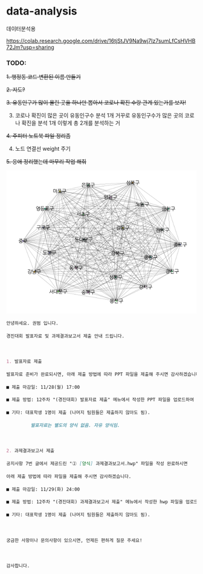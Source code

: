 # data-analysis
데이터분석용

https://colab.research.google.com/drive/16tjStJV9Na9wj7Iz7sumLfCsHVHB72Jm?usp=sharing

### TODO:   
~~1. 행정동 코드 변환된 이름 만들기~~

~~2. 지도?~~

~~3. 유동인구가 많이 몰린 곳을 하나만 뽑아서 코로나 확진 수랑 관계 있는가를 보자!~~

3. 코로나 확진이 많은 곳이 유동인구수 분석 1개 
   거꾸로 유동인구수가 많은 곳의 코로나 확진을 분석 1개
   이렇게 총 2개를 분석하는 거

~~4. 주피터 노트북 파일 정리좀~~

4. 노드 연결선 weight 주기

~~5. 응애 정리했는데 마무리 작업 해줘~~

![gif](https://github.com/dmu-data-anal/data-analysis/blob/main/results/result.gif)

```md
안녕하세요. 권범 입니다.

경진대회 발표자료 및 과제결과보고서 제출 안내 드립니다.



1. 발표자료 제출

발표자료 준비가 완료되시면, 아래 제출 방법에 따라 PPT 파일을 제출해 주시면 감사하겠습니다.

■ 제출 마감일: 11/28(월) 17:00

■ 제출 방법: 12주차 "(경진대회) 발표자료 제출" 메뉴에서 작성한 PPT 파일을 업로드하여 제출

■ 기타: 대표학생 1명이 제출 (나머지 팀원들은 제출하지 않아도 됨).

         발표자료는 별도의 양식 없음. 자유 양식임.



2. 과제결과보고서 제출

공지사항 7번 글에서 제공드린 "② [양식] 과제결과보고서.hwp" 파일을 작성 완료하시면 

아래 제출 방법에 따라 파일을 제출해 주시면 감사하겠습니다.

■ 제출 마감일: 11/29(화) 24:00

■ 제출 방법: 12주차 "(경진대회) 과제결과보고서 제출" 메뉴에서 작성한 hwp 파일을 업로드하여 제출

■ 기타: 대표학생 1명이 제출 (나머지 팀원들은 제출하지 않아도 됨).



궁금한 사항이나 문의사항이 있으시면, 언제든 편하게 질문 주세요!



감사합니다.
```
